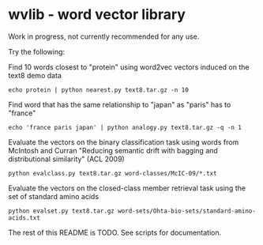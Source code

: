 wvlib - word vector library
===========================

Work in progress, not currently recommended for any use.

Try the following:

Find 10 words closest to "protein" using word2vec vectors induced on
the text8 demo data

    echo protein | python nearest.py text8.tar.gz -n 10

Find word that has the same relationship to "japan" as "paris" has
to "france"

    echo 'france paris japan' | python analogy.py text8.tar.gz -q -n 1

Evaluate the vectors on the binary classification task using words
from McIntosh and Curran "Reducing semantic drift with bagging and
distributional similarity" (ACL 2009)

    python evalclass.py text8.tar.gz word-classes/McIC-09/*.txt

Evaluate the vectors on the closed-class member retrieval task
using the set of standard amino acids

    python evalset.py text8.tar.gz word-sets/Ohta-bio-sets/standard-amino-acids.txt

The rest of this README is TODO. See scripts for documentation.
